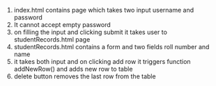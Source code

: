 1) index.html contains page which takes two input username and password
2) It cannot accept empty password
3) on filling the input and clicking submit it takes user to studentRecords.html page
4) studentRecords.html contains a form and two fields roll number and name
5) it takes both input and on clicking add row it triggers function addNewRow() and adds new row to table
6) delete button removes the last row from the table